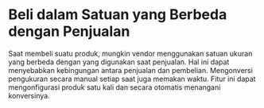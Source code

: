 # Beli dalam Satuan yang Berbeda dengan Penjualan

Saat membeli suatu produk, mungkin vendor menggunakan satuan ukuran yang berbeda dengan yang digunakan saat penjualan. Hal ini dapat menyebabkan kebingungan antara penjualan dan pembelian. Mengonversi pengukuran secara manual setiap saat juga memakan waktu. Fitur ini dapat mengonfigurasi produk satu kali dan secara otomatis menangani konversinya.
